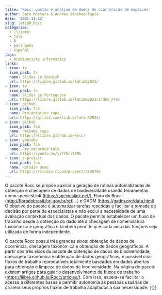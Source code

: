```yaml
---
title: 'Rocc: gestão e análise de dados de ocorrências de espécies'
author: Sara Mortara & Andrea Sánchez-Tapia
date: '2021-11-12'
slug: latinR_Rocc
categories:
  - ¡liibre!
  - talk
  - R
  - português
  - español
tags:
  - biodiversity informatics
links:
- icon: tv
  icon_pack: fa
  name: Slides in Spanish
  url: https://liibre.gitlab.io/latinR2021/
- icon: tv
  icon_pack: fa
  name: Slides in Portuguese
  url: https://liibre.gitlab.io/latinR2021/index_PT#1
- icon: github
  icon_pack: fab
  name: Presentation repo
  url: https://gitlab.com/liibre/latinR2021/
- icon: github
  icon_pack: fab
  name: Package repo
  url: https://liibre.github.io/Rocc/
- icon: youtube
  icon_pack: fab
  name: Pre-recorded talk
  url: https://youtu.be/y2Y15ri78Mk
- icon: r-project
  icon_pack: fab
  name: RStudio demo
  url: https://rstudio.cloud/project/3158789
---
```


O pacote Rocc se propõe auxiliar a geração de rotinas automatizadas de obtenção e checagem de dados de biodiversidade usando ferramentas como speciesLink (https://specieslink.net/), Flora do Brasil (http://floradobrasil.jbrj.gov.br/refl...) e GADM (https://gadm.org/data.html). O objetivo do pacote é automatizar tarefas repetidas e facilitar a tomada de decisão por parte de especialistas e não exclui a necessidade de uma avaliação contextual dos dados. O pacote permite estabelecer um fluxo de trabalho desde a obtenção do dado até a checagem de nomenclatura taxonômica e geográfica e também permite que cada uma das funções seja utilizada de forma independente. 

O pacote Rocc possui três grandes eixos: obtenção de dados de ocorrência, checagem taxonômica e obtenção de dados geográficos. A partir dos três eixos do pacote de obtenção de dados de biodiversidade, checagem taxonômica e obtenção de dados geográficos, é possível criar fluxos de trabalho reprodutíveis totalmente baseados em dados abertos para obtenção e limpeza de dados de biodiversidade. Na página do pacote existem artigos para guiar o desenvolvimento de fluxos de trabalho (https://liibre.github.io/Rocc/articles/). Com isso, espera-se facilitar o acesso a diferentes bases e permitir autonomia às pessoas usuárias de criarem seus próprios fluxos de trabalho adaptados a sua necessidade. 
{{<youtube y2Y15ri78Mk>}}
